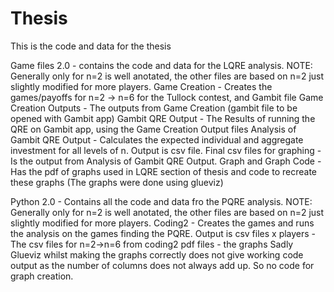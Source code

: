 # Thesis
This is the code and data for the thesis

Game files 2.0 - contains the code and data for the LQRE analysis. 
NOTE: Generally only for n=2 is well anotated, the other files are based on n=2 just slightly modified for more players.
  Game Creation -  Creates the games/payoffs for n=2 -> n=6 for the Tullock contest, and Gambit file
  Game Creation Outputs - The outputs from Game Creation (gambit file to be opened with Gambit app)
  Gambit QRE Output - The Results of running the QRE on Gambit app, using the Game Creation Output files
  Analysis of Gambit QRE Output - Calculates the expected individual and aggregate investment for all levels of n. Output is csv file.
  Final csv files for graphing - Is the output from Analysis of Gambit QRE Output.
  Graph and Graph Code - Has the pdf of graphs used in LQRE section of thesis and code to recreate these graphs (The graphs were done using glueviz)
  
Python 2.0 - Contains all the code and data fro the PQRE analysis.
NOTE: Generally only for n=2 is well anotated, the other files are based on n=2 just slightly modified for more players.
  Coding2 - Creates the games and runs the analysis on the games finding the PQRE. Output is csv files
  x players - The csv files for n=2->n=6 from coding2
  pdf files - the graphs 
    Sadly Glueviz whilst making the graphs correctly does not give working code output as the number of columns does not always add up. So no code for graph creation.
  
  
  

